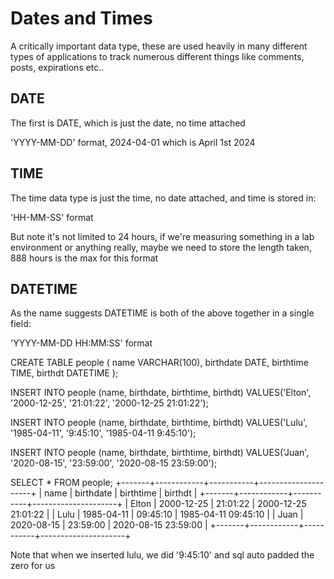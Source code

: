 # Dates and Times 

A critically important data type, these are used heavily in many different types of applications to track numerous different things like comments, posts, expirations etc.. 

## DATE 

The first is DATE, which is just the date, no time attached

'YYYY-MM-DD' format, 2024-04-01 which is April 1st 2024

## TIME 

The time data type is just the time, no date attached, and time is stored in:

'HH-MM-SS' format

But note it's not limited to 24 hours, if we're measuring something in a lab environment or anything really, maybe we need to store the length taken, 888 hours is the max for this format

## DATETIME

As the name suggests DATETIME is both of the above together in a single field: 

'YYYY-MM-DD HH:MM:SS' format

CREATE TABLE people (
	name VARCHAR(100),
    birthdate DATE,
    birthtime TIME,
    birthdt DATETIME
);

INSERT INTO people (name, birthdate, birthtime, birthdt) VALUES('Elton', '2000-12-25', '21:01:22', '2000-12-25 21:01:22');

INSERT INTO people (name, birthdate, birthtime, birthdt) VALUES('Lulu', '1985-04-11', '9:45:10', '1985-04-11 9:45:10');

INSERT INTO people (name, birthdate, birthtime, birthdt) VALUES('Juan', '2020-08-15', '23:59:00', '2020-08-15 23:59:00');

SELECT * FROM people;
+-------+------------+-----------+---------------------+
| name  | birthdate  | birthtime | birthdt             |
+-------+------------+-----------+---------------------+
| Elton | 2000-12-25 | 21:01:22  | 2000-12-25 21:01:22 |
| Lulu  | 1985-04-11 | 09:45:10  | 1985-04-11 09:45:10 |
| Juan  | 2020-08-15 | 23:59:00  | 2020-08-15 23:59:00 |
+-------+------------+-----------+---------------------+

Note that when we inserted lulu, we did '9:45:10' and sql auto padded the zero for us 